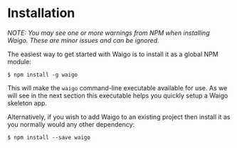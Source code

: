 # Installation

*NOTE: You may see one or more warnings from NPM when installing Waigo. These are minor issues and can be ignored.*

The easiest way to get started with Waigo is to install it as a global NPM module:

```shell
$ npm install -g waigo
```

This will make the `waigo` command-line executable available for use. As we will see in the next section this executable helps you quickly setup a Waigo skeleton app.

Alternatively, if you wish to add Waigo to an existing project then install it as you normally would any other dependency:

```shell
$ npm install --save waigo
```

